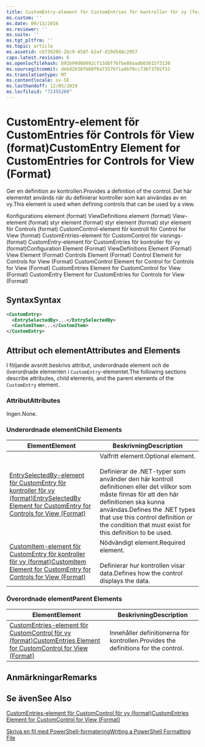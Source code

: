 ```yaml
---
title: CustomEntry-element för CustomEntries för kontroller för vy (format) | Microsoft Docs
ms.custom: ''
ms.date: 09/13/2016
ms.reviewer: ''
ms.suite: ''
ms.tgt_pltfrm: ''
ms.topic: article
ms.assetid: c6739205-2bc9-4507-b2af-d19d548c2057
caps.latest.revision: 6
ms.openlocfilehash: b92b99d88992cf13dbf7bfbe88aad603615f3138
ms.sourcegitcommit: debd2b38fb8070a7357bf1a4bf9cc736f3702f31
ms.translationtype: MT
ms.contentlocale: sv-SE
ms.lasthandoff: 12/05/2019
ms.locfileid: "72355260"
---
```

# <a name="customentry-element-for-customentries-for-controls-for-view-format"></a><span data-ttu-id="d4918-102">CustomEntry-element för CustomEntries för Controls för View (format)</span><span class="sxs-lookup"><span data-stu-id="d4918-102">CustomEntry Element for CustomEntries for Controls for View (Format)</span></span>

<span data-ttu-id="d4918-103">Ger en definition av kontrollen.</span><span class="sxs-lookup"><span data-stu-id="d4918-103">Provides a definition of the control.</span></span> <span data-ttu-id="d4918-104">Det här elementet används när du definierar kontroller som kan användas av en vy.</span><span class="sxs-lookup"><span data-stu-id="d4918-104">This element is used when defining controls that can be used by a view.</span></span>

<span data-ttu-id="d4918-105">Konfigurations element (format) ViewDefinitions element (format) View-element (format) styr element (format) styr element (format) styr element för Controls (format) CustomControl-element för kontroll för Control for View (format) CustomEntries-element för CustomControl för visnings-(format) CustomEntry-element för CustomEntries för kontroller för vy (format)</span><span class="sxs-lookup"><span data-stu-id="d4918-105">Configuration Element (Format) ViewDefinitions Element (Format) View Element (Format) Controls Element (Format) Control Element for Controls for View (Format) CustomControl Element for Control for Controls for View (Format) CustomEntries Element for CustomControl for View (Format) CustomEntry Element for CustomEntries for Controls for View (Format)</span></span>

## <a name="syntax"></a><span data-ttu-id="d4918-106">Syntax</span><span class="sxs-lookup"><span data-stu-id="d4918-106">Syntax</span></span>

```xml
<CustomEntry>
  <EntrySelectedBy>...</EntrySelectedBy>
  <CustomItem>...</CustomItem>
</CustomEntry>
```

## <a name="attributes-and-elements"></a><span data-ttu-id="d4918-107">Attribut och element</span><span class="sxs-lookup"><span data-stu-id="d4918-107">Attributes and Elements</span></span>

<span data-ttu-id="d4918-108">I följande avsnitt beskrivs attribut, underordnade element och de överordnade elementen i `CustomEntry`-elementet.</span><span class="sxs-lookup"><span data-stu-id="d4918-108">The following sections describe attributes, child elements, and the parent elements of the `CustomEntry` element.</span></span>

### <a name="attributes"></a><span data-ttu-id="d4918-109">Attribut</span><span class="sxs-lookup"><span data-stu-id="d4918-109">Attributes</span></span>

<span data-ttu-id="d4918-110">Ingen.</span><span class="sxs-lookup"><span data-stu-id="d4918-110">None.</span></span>

### <a name="child-elements"></a><span data-ttu-id="d4918-111">Underordnade element</span><span class="sxs-lookup"><span data-stu-id="d4918-111">Child Elements</span></span>

|<span data-ttu-id="d4918-112">Element</span><span class="sxs-lookup"><span data-stu-id="d4918-112">Element</span></span>|<span data-ttu-id="d4918-113">Beskrivning</span><span class="sxs-lookup"><span data-stu-id="d4918-113">Description</span></span>|
|-------------|-----------------|
|[<span data-ttu-id="d4918-114">EntrySelectedBy-element för CustomEntry för kontroller för vy (format)</span><span class="sxs-lookup"><span data-stu-id="d4918-114">EntrySelectedBy Element for CustomEntry for Controls for View (Format)</span></span>](./entryselectedby-element-for-customentry-for-controls-for-view-format.md)|<span data-ttu-id="d4918-115">Valfritt element.</span><span class="sxs-lookup"><span data-stu-id="d4918-115">Optional element.</span></span><br /><br /> <span data-ttu-id="d4918-116">Definierar de .NET-typer som använder den här kontroll definitionen eller det villkor som måste finnas för att den här definitionen ska kunna användas.</span><span class="sxs-lookup"><span data-stu-id="d4918-116">Defines the .NET types that use this control definition or the condition that must exist for this definition to be used.</span></span>|
|[<span data-ttu-id="d4918-117">CustomItem-element för CustomEntry för kontroller för vy (format)</span><span class="sxs-lookup"><span data-stu-id="d4918-117">CustomItem Element for CustomEntry for Controls for View (Format)</span></span>](./customitem-element-for-customentry-for-controls-for-view-format.md)|<span data-ttu-id="d4918-118">Nödvändigt element.</span><span class="sxs-lookup"><span data-stu-id="d4918-118">Required element.</span></span><br /><br /> <span data-ttu-id="d4918-119">Definierar hur kontrollen visar data.</span><span class="sxs-lookup"><span data-stu-id="d4918-119">Defines how the control displays the data.</span></span>|

### <a name="parent-elements"></a><span data-ttu-id="d4918-120">Överordnade element</span><span class="sxs-lookup"><span data-stu-id="d4918-120">Parent Elements</span></span>

|<span data-ttu-id="d4918-121">Element</span><span class="sxs-lookup"><span data-stu-id="d4918-121">Element</span></span>|<span data-ttu-id="d4918-122">Beskrivning</span><span class="sxs-lookup"><span data-stu-id="d4918-122">Description</span></span>|
|-------------|-----------------|
|[<span data-ttu-id="d4918-123">CustomEntries-element för CustomControl för vy (format)</span><span class="sxs-lookup"><span data-stu-id="d4918-123">CustomEntries Element for CustomControl for View (Format)</span></span>](./customentries-element-for-customcontrol-for-view-format.md)|<span data-ttu-id="d4918-124">Innehåller definitionerna för kontrollen.</span><span class="sxs-lookup"><span data-stu-id="d4918-124">Provides the definitions for the control.</span></span>|

## <a name="remarks"></a><span data-ttu-id="d4918-125">Anmärkningar</span><span class="sxs-lookup"><span data-stu-id="d4918-125">Remarks</span></span>

## <a name="see-also"></a><span data-ttu-id="d4918-126">Se även</span><span class="sxs-lookup"><span data-stu-id="d4918-126">See Also</span></span>

[<span data-ttu-id="d4918-127">CustomEntries-element för CustomControl för vy (format)</span><span class="sxs-lookup"><span data-stu-id="d4918-127">CustomEntries Element for CustomControl for View (Format)</span></span>](./customentries-element-for-customcontrol-for-view-format.md)

[<span data-ttu-id="d4918-128">Skriva en fil med PowerShell-formatering</span><span class="sxs-lookup"><span data-stu-id="d4918-128">Writing a PowerShell Formatting File</span></span>](./writing-a-powershell-formatting-file.md)
